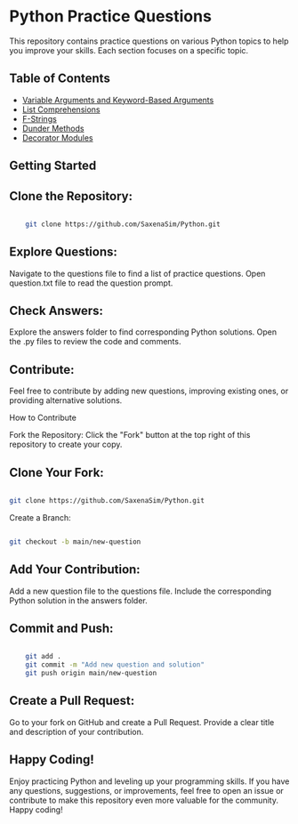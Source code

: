 # Python Practice Questions

This repository contains practice questions on various Python topics to help you improve your skills. Each section focuses on a specific topic.

## Table of Contents

- [Variable Arguments and Keyword-Based Arguments](#variable-arguments-and-keyword-based-arguments)
- [List Comprehensions](#list-comprehensions)
- [F-Strings](#f-strings)
- [Dunder Methods](#dunder-methods)
- [Decorator Modules](#decorator-modules)


## Getting Started

## Clone the Repository:

```bash

    git clone https://github.com/SaxenaSim/Python.git
```

## Explore Questions:
Navigate to the questions file to find a list of practice questions.
Open question.txt file to read the question prompt.

## Check Answers:
Explore the answers folder to find corresponding Python solutions.
Open the .py files to review the code and comments.

## Contribute:
Feel free to contribute by adding new questions, improving existing ones, or providing alternative solutions.

How to Contribute

Fork the Repository:
Click the "Fork" button at the top right of this repository to create your copy.

## Clone Your Fork:


```bash

git clone https://github.com/SaxenaSim/Python.git
```
Create a Branch:

```bash

git checkout -b main/new-question
```
## Add Your Contribution:

Add a new question file to the questions file.
Include the corresponding Python solution in the answers folder.

## Commit and Push:

```bash

    git add .
    git commit -m "Add new question and solution"
    git push origin main/new-question
```
## Create a Pull Request:
Go to your fork on GitHub and create a Pull Request.
Provide a clear title and description of your contribution.

## Happy Coding!

Enjoy practicing Python and leveling up your programming skills. If you have any questions, suggestions, or improvements, feel free to open an issue or contribute to make this repository even more valuable for the community. Happy coding!


